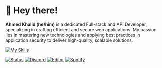 # 👋 Hey there!
<p><b>Ahmed Khalid (he/him)</b> is a dedicated Full-stack and API Developer, specializing in crafting efficient and secure web applications. My passion lies in mastering new technologies and applying best practices in application security to deliver high-quality, scalable solutions.</p>


[![My Skills](https://skillicons.dev/icons?i=javascript,typescript,react,angular,bootstrap,dotnet,spring,postgres,mongo)](https://skillicons.dev)



  <a href="#"><img alt="Status" src="https://img.shields.io/badge/status-active-success.svg"></a>
<a href="#"><img alt="Discord" src="https://img.shields.io/badge/Playing-Online-7289DA.svg"></a>
  <a href="#"><img alt="Editor" src="https://img.shields.io/badge/VS_Code-Coding-007ACC.svg?logo=visual-studio-code"></a>
  <a href="#"><img alt="Spotify" src="https://img.shields.io/badge/Spotify-listen-1DB954.svg?logo=spotify"></a>

